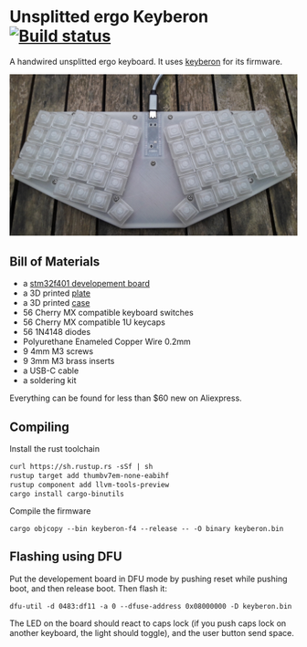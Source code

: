 # Unsplitted ergo Keyberon [![Build status](https://travis-ci.org/TeXitoi/keyberon-f4.svg?branch=master)](https://travis-ci.org/TeXitoi/keyberon-f4)

A handwired unsplitted ergo keyboard. It uses
[keyberon](https://github.com/TeXitoi/keyberon) for its firmware.

![Keyberon 56](images/keyberon-56.jpg)

## Bill of Materials

 - a [stm32f401 developement
   board](https://www.aliexpress.com/item/4000069263843.html)
 - a 3D printed [plate](cad/plate.stl)
 - a 3D printed [case](cad/case.stl)
 - 56 Cherry MX compatible keyboard switches
 - 56 Cherry MX compatible 1U keycaps
 - 56 1N4148 diodes
 - Polyurethane Enameled Copper Wire 0.2mm
 - 9 4mm M3 screws
 - 9 3mm M3 brass inserts
 - a USB-C cable
 - a soldering kit

Everything can be found for less than $60 new on Aliexpress.

## Compiling

Install the rust toolchain

```shell
curl https://sh.rustup.rs -sSf | sh
rustup target add thumbv7em-none-eabihf
rustup component add llvm-tools-preview
cargo install cargo-binutils
```

Compile the firmware

```shell
cargo objcopy --bin keyberon-f4 --release -- -O binary keyberon.bin
```

## Flashing using DFU

Put the developement board in DFU mode by pushing reset while pushing
boot, and then release boot. Then flash it:
```shell
dfu-util -d 0483:df11 -a 0 --dfuse-address 0x08000000 -D keyberon.bin
```

The LED on the board should react to caps lock (if you push caps lock
on another keyboard, the light should toggle), and the user button
send space.
